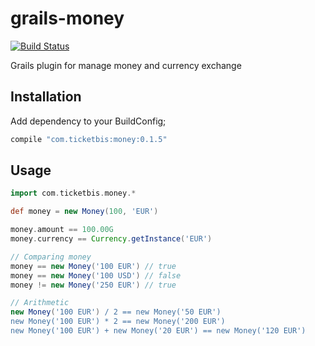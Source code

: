 # grails-money

[![Build
Status](https://travis-ci.org/ticketbis/grails-money.png?branch=master)](https://travis-ci.org/ticketbis/grails-money)

Grails plugin for manage money and currency exchange

## Installation

Add dependency to your BuildConfig;

```groovy
compile "com.ticketbis:money:0.1.5"
```

## Usage

```groovy
import com.ticketbis.money.*

def money = new Money(100, 'EUR')

money.amount == 100.00G
money.currency == Currency.getInstance('EUR')

// Comparing money
money == new Money('100 EUR') // true
money == new Money('100 USD') // false
money != new Money('250 EUR') // true

// Arithmetic
new Money('100 EUR') / 2 == new Money('50 EUR')
new Money('100 EUR') * 2 == new Money('200 EUR')
new Money('100 EUR') + new Money('20 EUR') == new Money('120 EUR')
```
